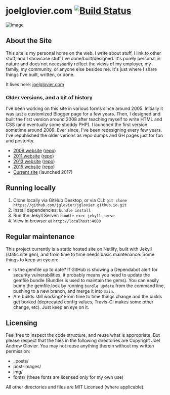 joelglovier.com [![Build Status](https://travis-ci.org/jglovier/jglovier.github.io.png)](https://travis-ci.org/jglovier/jglovier.github.io)
==================

![image](https://user-images.githubusercontent.com/1319791/102702995-1729ce80-421e-11eb-8a69-ac8288bf4ab7.png)

## About the Site

This site is my personal home on the web. I write about stuff, I link to other stuff, and I showcase stuff I've done/built/designed. It's purely personal in nature and does not necessarily reflect the views of my employer, my family, my community, or anyone else besides me. It's just where I share things I've built, written, or done.

It lives here: [joelglovier.com](http://joelglovier.com)

### Older versions, and a bit of history

I've been working on this site in various forms since around 2005. Initially it was just a customized Blogger page for a few years. Then, I designed and built the first version around 2008 after teaching myself to write HTML and CSS (and eventually some shoddy PHP). I launched the first version sometime around 2009. Ever since, I've been redesigning every few years. I've republished the older verions as repo dumps and GH pages just for fun and posterity.

- [2009 website](https://2009.joelglovier.com/) ([repo](https://github.com/jglovier/website-2009))
- [2011 website](https://2011.joelglovier.com/) ([repo](https://github.com/jglovier/website-2011/))
- [2013 website](https://2013.joelglovier.com/) ([repo](https://github.com/jglovier/website-2013/))
- [2015 website](https://2015.joelglovier.com/) ([repo](https://github.com/jglovier/website-2015/))
- [Current site](https://joelglovier.com/) (launched 2017)

## Running locally

1. Clone locally via GitHub Desktop, or via CLI: `git clone https://github.com/jglovier/jglovier.github.io.git`
2. Install dependencies: `bundle install`
3. Run the Jekyll Server: `bundle exec jekyll serve`
4. View in browser at `http://localhost:4000`

## Regular maintenance

This project currently is a static hosted site on Netlify, built with Jekyll (static site gen), and from time to time needs basic maintenance. Some things to keep an eye on:
- Is the gemfile up to date? If GitHub is showing a Dependabot alert for security vulnerabilities, it probably means you need to update the gemfile bundle (Bundler is used to maintain the gems). You can easily bump the gemfile.lock by running `bundle update` from the command line, pushing to a new branch, and merge it into `main`.
- Are builds still working? From time to time things change and the builds get borked (deprecated config values, Travis-CI makes some other change, etc). Just keep an eye on it.

## Licensing

Feel free to inspect the code structure, and reuse what is appropriate. But please respect that the files in the following directories are Copyright Joel Andrew Glovier. You may not reuse anything therein without my written permission:
- _posts/
- post-images/
- img/
- fonts/ (these fonts are licensed only for my own use)

All other directories and files are MIT Licensed (where applicable).
